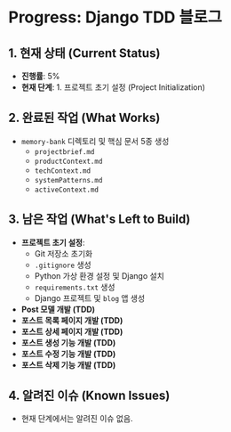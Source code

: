 # Progress: Django TDD 블로그

## 1. 현재 상태 (Current Status)

- **진행률**: 5%
- **현재 단계**: 1. 프로젝트 초기 설정 (Project Initialization)

## 2. 완료된 작업 (What Works)

- `memory-bank` 디렉토리 및 핵심 문서 5종 생성
    - `projectbrief.md`
    - `productContext.md`
    - `techContext.md`
    - `systemPatterns.md`
    - `activeContext.md`

## 3. 남은 작업 (What's Left to Build)

- **프로젝트 초기 설정**:
    - Git 저장소 초기화
    - `.gitignore` 생성
    - Python 가상 환경 설정 및 Django 설치
    - `requirements.txt` 생성
    - Django 프로젝트 및 `blog` 앱 생성
- **Post 모델 개발 (TDD)**
- **포스트 목록 페이지 개발 (TDD)**
- **포스트 상세 페이지 개발 (TDD)**
- **포스트 생성 기능 개발 (TDD)**
- **포스트 수정 기능 개발 (TDD)**
- **포스트 삭제 기능 개발 (TDD)**

## 4. 알려진 이슈 (Known Issues)

- 현재 단계에서는 알려진 이슈 없음.
